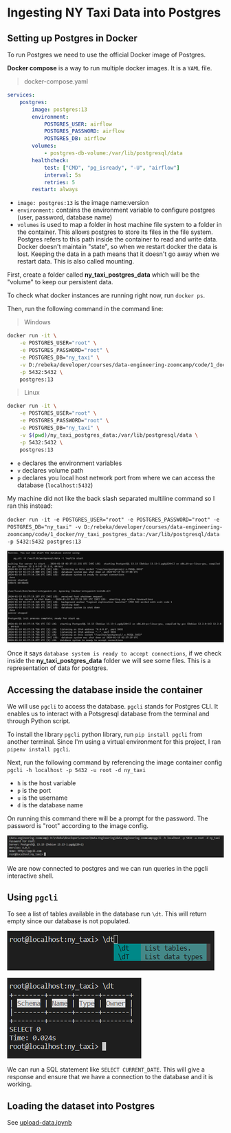 # Ingesting NY Taxi Data into Postgres

## Setting up Postgres in Docker

To run Postgres we need to use the official Docker image of Postgres.

**Docker compose** is a way to run multiple docker images. It is a `YAML` file.

> docker-compose.yaml
```yaml
services:
	postgres:
		image: postgres:13
		environment:
			POSTGRES_USER: airflow
			POSTGRES_PASSWORD: airflow
			POSTGRES_DB: airflow
		volumes:
			- postgres-db-volume:/var/lib/postgresql/data
		healthcheck:
			test: ["CMD", "pg_isready", "-U", "airflow"]
			interval: 5s
			retries: 5
		restart: always
```
- `image: postgres:13` is the image name:version
- `environment:` contains the environment variable to configure postgres (user, password, database name)
- `volumes` is used to map a folder in host machine file system to a folder in the container. This allows postgres to store its files in the file system. Postgres refers to this path inside the container to read and write data. Docker doesn't maintain "state", so when we restart docker the data is lost. Keeping the data in a path means that it doesn't go away when we restart data. This is also called mounting.

First, create a folder called **ny_taxi_postgres_data** which will be the "volume" to keep our persistent data.

To check what docker instances are running right now, run `docker ps`.

Then, run the following command in the command line:

> Windows
```bash
docker run -it \
	-e POSTGRES_USER="root" \
	-e POSTGRES_PASSWORD="root" \
	-e POSTGRES_DB="ny_taxi" \
	-v D:/rebeka/developer/courses/data-engineering-zoomcamp/code/1_docker/ny_taxi_postgres_data:/var/lib/postgresql/data \
	-p 5432:5432 \
	postgres:13
```
> Linux
```bash
docker run -it \
	-e POSTGRES_USER="root" \
	-e POSTGRES_PASSWORD="root" \
	-e POSTGRES_DB="ny_taxi" \
	-v $(pwd)/ny_taxi_postgres_data:/var/lib/postgresql/data \
	-p 5432:5432 \
	postgres:13
```
- `e` declares the environment variables
- `v` declares volume path
- `p` declares you local host network port from where we can access the database (`localhost:5432`)


My machine did not like the back slash separated multiline command so I ran this instead:

`docker run -it -e POSTGRES_USER="root" -e POSTGRES_PASSWORD="root" -e POSTGRES_DB="ny_taxi" -v D:/rebeka/developer/courses/data-engineering-zoomcamp/code/1_docker/ny_taxi_postgres_data:/var/lib/postgresql/data -p 5432:5432 postgres:13`

![postgres docker](res/postgres-docker.png)

Once it says `database system is ready to accept connections`, if we check inside the **ny_taxi_postgres_data** folder we will see some files. This is a representation of data for postgres.

## Accessing the database inside the container

We will use `pgcli` to access the database. `pgcli` stands for Postgres CLI. It enables us to interact with a Potsgresql database from the terminal and through Python script.

To install the library `pgcli` python library, run `pip install pgcli` from another terminal. Since I'm using a virtual environment for this project, I ran `pipenv install pgcli`.

Next, run the following command by referencing the image container config `pgcli -h localhost -p 5432 -u root -d ny_taxi`

- `h` is the host variable
- `p` is the port
- `u` is the username
- `d` is the database name

On running this command there will be a prompt for the password. The password is "root" according to the image config.

![postgres pgcli](res/postgres-pgcli.png)

We are now connected to postgres and we can run queries in the pgcli interactive shell.

## Using `pgcli`

To see a list of tables available in the database run `\dt`. This will return empty since our database is not populated.

![postgres pgcli dt](res/postgres-pgcli-dt.png)

![postgres pgcli dt 2](res/postgres-pgcli-dt-2.png)

We can run a SQL statement like `SELECT CURRENT_DATE`. This will give a response and ensure that we have a connection to the database and it is working.

## Loading the dataset into Postgres

See [upload-data.ipynb](../code/1_docker/upload-data.ipynb)